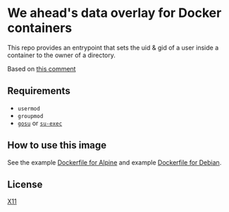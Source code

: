 # We ahead's data overlay for Docker containers

This repo provides an entrypoint that sets the uid & gid of a user inside a 
container to the owner of a directory.

Based on [this comment](https://github.com/docker-library/mysql/issues/99#issuecomment-145665645)


## Requirements

- `usermod`
- `groupmod`
- [`gosu`](https://github.com/tianon/gosu) or [`su-exec`](https://github.com/ncopa/su-exec)


## How to use this image

See the example [Dockerfile for Alpine](Dockerfile.example-alpine) and example
[Dockerfile for Debian](Dockerfile.example-debian).


## License

[X11](LICENSE)
